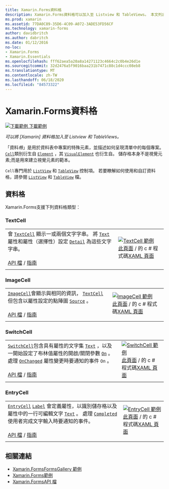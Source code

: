 ```yaml
---
title: Xamarin.Forms資料格
description: Xamarin.Forms資料格可以加入至 Listview 和 TableViews。 本文列出包含在中的資料格 Xamarin.Forms 。
ms.prod: xamarin
ms.assetid: 77DA0C89-35D6-4C09-A072-3ADE53FD56CF
ms.technology: xamarin-forms
author: davidbritch
ms.author: dabritch
ms.date: 01/12/2016
no-loc:
- Xamarin.Forms
- Xamarin.Essentials
ms.openlocfilehash: fff62aea5a20a8a14271123c4664c2c0b4e26d1e
ms.sourcegitcommit: 32d2476a5f9016baa231b7471c88c1d4ccc08eb8
ms.translationtype: MT
ms.contentlocale: zh-TW
ms.lasthandoff: 06/18/2020
ms.locfileid: "84573322"
---
```

# <a name="xamarinforms-cells"></a>Xamarin.Forms資料格

[![下載範例 ](~/media/shared/download.png) 下載範例](https://docs.microsoft.com/samples/xamarin/xamarin-forms-samples/formsgallery)

_可以將 [Xamarin] 資料格加入至 Listview 和 TableViews。_

「資料*格*」是用於資料表中專案的特殊元素，並描述如何呈現清單中的每個專案。 [`Cell`](xref:Xamarin.Forms.Cell)類別衍生自 [`Element`](xref:Xamarin.Forms.Element) ，其 [`VisualElement`](xref:Xamarin.Forms.Element) 也衍生自。 儲存格本身不是視覺元素;而是用來建立視覺元素的範本。

`Cell`專門用於 [`ListView`](views.md#listview) 和 [`TableView`](views.md#tableview) 控制項。 若要瞭解如何使用和自訂資料格，請參閱 [`ListView`](~/xamarin-forms/user-interface/listview/index.md) 和 [`TableView`](~/xamarin-forms/user-interface/tableview.md) 檔。

## <a name="cells"></a>資料格

Xamarin.Forms支援下列資料格類型：

### <a name="textcell"></a>TextCell

|     |     |
| --- | --- |
| 會 [`TextCell`](xref:Xamarin.Forms.TextCell) 顯示一或兩個文字字串。 將 [`Text`](xref:Xamarin.Forms.TextCell.Text) 屬性和屬性（選擇性）設定 [`Detail`](xref:Xamarin.Forms.TextCell.Detail) 為這些文字字串。<br /><br />[API 檔](xref:Xamarin.Forms.TextCell)  / [指南](~/xamarin-forms/user-interface/listview/customizing-cell-appearance.md#textcell) | [![TextCell 範例](cells-images/TextCell.png "TextCell 範例")](cells-images/TextCell-Large.png#lightbox "TextCell 範例")<br />[此頁面](https://github.com/xamarin/xamarin-forms-samples/blob/master/FormsGallery/FormsGallery/FormsGallery/CodeExamples/TextCellDemoPage.cs)  /  的 c # 程式碼[XAML 頁面](https://github.com/xamarin/xamarin-forms-samples/blob/master/FormsGallery/FormsGallery/FormsGallery/XamlExamples/TextCellDemoPage.xaml) |
|     |     |

### <a name="imagecell"></a>ImageCell

|     |     |
| --- | --- |
| [`ImageCell`](xref:Xamarin.Forms.ImageCell)會顯示與相同的資訊， [`TextCell`](#textcell) 但包含以屬性設定的點陣圖 [`Source`](xref:Xamarin.Forms.Image.Source) 。<br /><br />[API 檔](xref:Xamarin.Forms.ImageCell)  / [指南](~/xamarin-forms/user-interface/listview/customizing-cell-appearance.md#imagecell) | [![ImageCell 範例](cells-images/ImageCell.png "ImageCell 範例")](cells-images/ImageCell-Large.png#lightbox "ImageCell 範例")<br />[此頁面](https://github.com/xamarin/xamarin-forms-samples/blob/master/FormsGallery/FormsGallery/FormsGallery/CodeExamples/ImageCellDemoPage.cs)  /  的 c # 程式碼[XAML 頁面](https://github.com/xamarin/xamarin-forms-samples/blob/master/FormsGallery/FormsGallery/FormsGallery/XamlExamples/ImageCellDemoPage.xaml) |
|     |     |

### <a name="switchcell"></a>SwitchCell

|     |     |
| --- | --- |
| [`SwitchCell`](xref:Xamarin.Forms.SwitchCell)包含具有屬性的文字集 [`Text`](xref:Xamarin.Forms.SwitchCell.Text) ，以及一開始設定了布林值屬性的開啟/關閉參數 [`On`](xref:Xamarin.Forms.SwitchCell.On) 。 處理 [`OnChanged`](xref:Xamarin.Forms.SwitchCell.OnChanged) 屬性變更時要通知的事件 `On` 。<br /><br />[API 檔](xref:Xamarin.Forms.SwitchCell)  / [指南](~/xamarin-forms/user-interface/tableview.md#switchcell) | [![SwitchCell 範例](cells-images/SwitchCell.png "SwitchCell 範例")](cells-images/SwitchCell-Large.png#lightbox "SwitchCell 範例")<br />[此頁面](https://github.com/xamarin/xamarin-forms-samples/blob/master/FormsGallery/FormsGallery/FormsGallery/CodeExamples/SwitchCellDemoPage.cs)  /  的 c # 程式碼[XAML 頁面](https://github.com/xamarin/xamarin-forms-samples/blob/master/FormsGallery/FormsGallery/FormsGallery/XamlExamples/SwitchCellDemoPage.xaml) |
|     |     |

### <a name="entrycell"></a>EntryCell

|     |     |
| --- | --- |
| [`EntryCell`](xref:Xamarin.Forms.EntryCell) [`Label`](xref:Xamarin.Forms.EntryCell.Label) 會定義屬性，以識別儲存格以及屬性中的一行可編輯文字 [`Text`](xref:Xamarin.Forms.EntryCell.Text) 。 處理 [`Completed`](xref:Xamarin.Forms.EntryCell.Completed) 使用者完成文字輸入時要通知的事件。<br /><br />[API 檔](xref:Xamarin.Forms.EntryCell)  / [指南](~/xamarin-forms/user-interface/tableview.md#entrycell) | [![EntryCell 範例](cells-images/EntryCell.png "EntryCell 範例")](cells-images/EntryCell-Large.png#lightbox "EntryCell 範例")<br />[此頁面](https://github.com/xamarin/xamarin-forms-samples/blob/master/FormsGallery/FormsGallery/FormsGallery/CodeExamples/EntryCellDemoPage.cs)  /  的 c # 程式碼[XAML 頁面](https://github.com/xamarin/xamarin-forms-samples/blob/master/FormsGallery/FormsGallery/FormsGallery/XamlExamples/EntryCellDemoPage.xaml) |
|     |     |

## <a name="related-links"></a>相關連結

- [Xamarin.FormsFormsGallery 範例](https://docs.microsoft.com/samples/xamarin/xamarin-forms-samples/formsgallery)
- [Xamarin.Forms範例](https://docs.microsoft.com/samples/browse/?products=xamarin&term=Xamarin.Forms)
- [Xamarin.FormsAPI 檔](https://docs.microsoft.com/dotnet/api/xamarin.forms?view=xamarin-forms)

